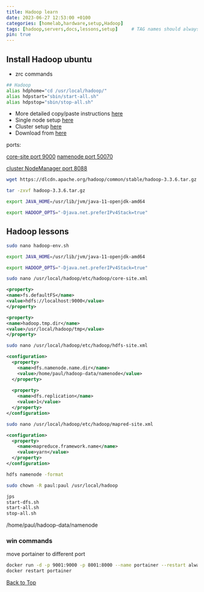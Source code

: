```yaml
---
title: Hadoop learn
date: 2023-06-27 12:53:00 +0100
categories: [homelab,hardware,setup,Hadoop]
tags: [hadoop,servers,docs,lessons,setup]     # TAG names should always be lowercase
pin: true
---
```


## Install Hadoop ubuntu

- zrc commands

```bash
## Hadoop
alias hdphome="cd /usr/local/hadoop/"
alias hdpstart="sbin/start-all.sh"
alias hdpstop="sbin/stop-all.sh"
```

- More detailed copy/paste instructions [here](https://www.geeksforgeeks.org/how-to-install-hadoop-in-linux/)
- Single node setup [here](https://hadoop.apache.org/docs/r3.3.5/hadoop-project-dist/hadoop-common/SingleCluster.html)
- Cluster setup [here](https://hadoop.apache.org/docs/r3.3.5/hadoop-project-dist/hadoop-common/ClusterSetup.html)
- Download from [here](https://dlcdn.apache.org/hadoop/common/)

ports:

[core-site port 9000](http://localhost:9000/)
[namenode port 50070](http://localhost:50070/)

[cluster NodeManager port 8088](http://localhost:8088/cluster)

```bash
wget https://dlcdn.apache.org/hadoop/common/stable/hadoop-3.3.6.tar.gz
```

```bash
tar -zxvf hadoop-3.3.6.tar.gz
```

```bash
export JAVA_HOME=/usr/lib/jvm/java-11-openjdk-amd64
```

```bash
export HADOOP_OPTS="-Djava.net.preferIPv4Stack=true"
```

## Hadoop lessons

```bash
sudo nano hadoop-env.sh
```

```bash
export JAVA_HOME=/usr/lib/jvm/java-11-openjdk-amd64
```

```bash
export HADOOP_OPTS="-Djava.net.preferIPv4Stack=true"
```

```bash
sudo nano /usr/local/hadoop/etc/hadoop/core-site.xml
```

```xml
<property>
<name>fs.defaultFS</name>
<value>hdfs://localhost:9000</value>
</property>

<property>
<name>hadoop.tmp.dir</name>
<value>/usr/local/hadoop/tmp</value>
</property>
```

```bash
sudo nano /usr/local/hadoop/etc/hadoop/hdfs-site.xml
```

```xml
<configuration>
  <property>
    <name>dfs.namenode.name.dir</name>
    <value>/home/paul/hadoop-data/namenode</value>
  </property>
  
  <property>
    <name>dfs.replication</name>
    <value>1</value>
  </property>
</configuration>

```

```bash
sudo nano /usr/local/hadoop/etc/hadoop/mapred-site.xml
```

```xml
<configuration>
  <property>
    <name>mapreduce.framework.name</name>
    <value>yarn</value>
  </property>
</configuration>
```

```bash
hdfs namenode -format
```

```bash
sudo chown -R paul:paul /usr/local/hadoop 
```

```bash
jps
start-dfs.sh
start-all.sh
stop-all.sh
```

/home/paul/hadoop-data/namenode

### win commands

move portainer to different port

```bash
docker run -d -p 9001:9000 -p 8001:8000 --name portainer --restart always -v /var/run/docker.sock:/var/run/docker.sock -v portainer_data:/data portainer/portainer-ce:latest
docker restart portainer
```

[Back to Top](#menu)
